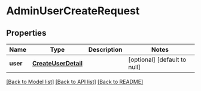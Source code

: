 # AdminUserCreateRequest

## Properties
Name | Type | Description | Notes
------------ | ------------- | ------------- | -------------
**user** | [**CreateUserDetail**](CreateUserDetail.md) |  | [optional] [default to null]

[[Back to Model list]](../README.md#documentation-for-models) [[Back to API list]](../README.md#documentation-for-api-endpoints) [[Back to README]](../README.md)



